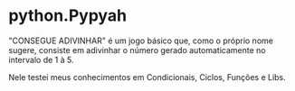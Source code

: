 # python.Pypyah
"CONSEGUE ADIVINHAR" é um jogo básico que, como o próprio nome sugere, consiste em adivinhar o número gerado automaticamente no intervalo de 1 à 5.

Nele testei meus conhecimentos em Condicionais, Ciclos, Funções e Libs.

